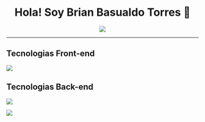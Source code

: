 <div align="center">
  <h1> Hola! Soy Brian Basualdo Torres 👋</h1>
  <img src="https://i.postimg.cc/MTsWg9Ww/Formas-Coloridas-Encabezado-Banner.png">
</div>
<hr></hr>
<h2 dir="auto" class="anchor">Tecnologias Front-end</h2>
<div >
<p align="left" dir="auto">
  <a href="https://skillicons.dev" class="anchor">
    <img src="https://skillicons.dev/icons?i=html,css,javascript,react"/>
  </a>
</p>
</div>
<h2 dir="auto" class="anchor">Tecnologias Back-end</h2>
<div>
<p align="left" dir="auto">
  <a href="https://skillicons.dev" class="anchor">
    <img src="https://skillicons.dev/icons?i=py,django,flask,fastapi,express,nodejs,mysql,java,postman,git"/>
  </a>
</p>
<div>
  <img src="http://github-profile-summary-cards.vercel.app/api/cards/profile-details?username={brianbasualdot}&theme={nord_bright}"/>
</div>
</div>

